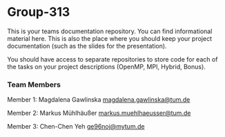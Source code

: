 # Group-313

This is your teams documentation repository. 
You can find informational material here. 
This is also the place where you should keep your project documentation (such as the slides for the presentation).

You should have access to separate repositories to store code for each of the tasks on your project descriptions (OpenMP, MPI, Hybrid, Bonus).

### Team Members

Member 1: Magdalena Gawlinska <magdalena.gawlinska@tum.de>

Member 2: Markus Mühlhäußer <markus.muehlhaeusser@tum.de>

Member 3: Chen-Chen Yeh <ge96noj@mytum.de>